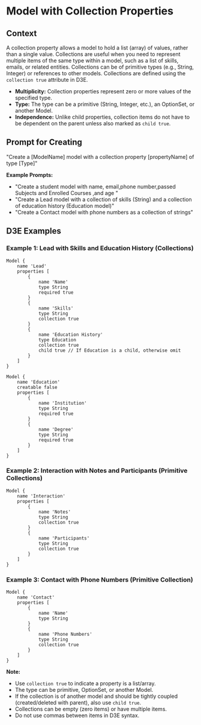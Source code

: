 # Model with Collection Properties

## Context

A collection property allows a model to hold a list (array) of values, rather than a single value. Collections are useful when you need to represent multiple items of the same type within a model, such as a list of skills, emails, or related entities. Collections can be of primitive types (e.g., String, Integer) or references to other models. Collections are defined using the `collection true` attribute in D3E.

- **Multiplicity:** Collection properties represent zero or more values of the specified type.
- **Type:** The type can be a primitive (String, Integer, etc.), an OptionSet, or another Model.
- **Independence:** Unlike child properties, collection items do not have to be dependent on the parent unless also marked as `child true`.

## Prompt for Creating

"Create a [ModelName] model with a collection property [propertyName] of type [Type]"

**Example Prompts:**
- "Create a student model with name, email,phone number,passed Subjects and Enrolled Courses ,and age "
- "Create a Lead model with a collection of skills (String) and a collection of education history (Education model)"
- "Create a Contact model with phone numbers as a collection of strings"

## D3E Examples

### Example 1: Lead with Skills and Education History (Collections)

```d3e
Model {
    name 'Lead'
    properties [
        {
            name 'Name'
            type String
            required true
        }
        {
            name 'Skills'
            type String
            collection true
        }
        {
            name 'Education History'
            type Education
            collection true
            child true // If Education is a child, otherwise omit
        }
    ]
}

Model {
    name 'Education'
    creatable false
    properties [
        {
            name 'Institution'
            type String
            required true
        }
        {
            name 'Degree'
            type String
            required true
        }
    ]
}
```

### Example 2: Interaction with Notes and Participants (Primitive Collections)

```d3e
Model {
    name 'Interaction'
    properties [
        {
            name 'Notes'
            type String
            collection true
        }
        {
            name 'Participants'
            type String
            collection true
        }
    ]
}
```

### Example 3: Contact with Phone Numbers (Primitive Collection)

```d3e
Model {
    name 'Contact'
    properties [
        {
            name 'Name'
            type String
        }
        {
            name 'Phone Numbers'
            type String
            collection true
        }
    ]
}
```

**Note:**

- Use `collection true` to indicate a property is a list/array.
- The type can be primitive, OptionSet, or another Model.
- If the collection is of another model and should be tightly coupled (created/deleted with parent), also use `child true`.
- Collections can be empty (zero items) or have multiple items.
- Do not use commas between items in D3E syntax.